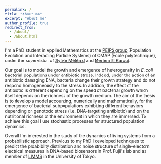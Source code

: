 ```yaml
---
permalink: /
title: "About me"
excerpt: "About me"
author_profile: true
redirect_from: 
  - /about/
  - /about.html
---
```


I'm a PhD student in Applied Mathematics at the [PEIPS group](https://portail.polytechnique.edu/cmap/fr/nos-equipes/peips-evolution-de-populations-et-systemes-de-particules-en-interaction) (Population Evolution and Interacting Particle Systems) of  CMAP (École polytechnique), under the supervision of [Sylvie Méléard](https://sites.google.com/view/sylvie-meleard/accueil) and [Meriem El Karoui](http://www.elkarouilab.fr/). 

Our goal is to model the growth and emergence of heterogeneity in *E. coli* bacterial populations under antibiotic stress. Indeed, under the action of an antibiotic damaging DNA, bacteria change their growth strategy and do not respond homogeneously to the stress. In addition, the effect of the antibiotic is different depending on the speed of bacterial growth which itself depends on the richness of the growth medium. The aim of the thesis is to develop a model accounting, numerically and mathematically, for the emergence of bacterial subpopulations exhibiting different behaviors depending on genotoxic stress (i.e. DNA-targeting antibiotic) and on the nutritional richness of the environment in which they are immersed. To achieve this goal I use stochastic processes for structured population dynamics.

Overall I'm interested in the study of the dynamics of living systems from a probabilistic approach. Previous to my PhD I developed techniques to predict the proabibilty distribution and noise structure of single-electorn electrical measures in DNA-based biosensors in Prof. Fujii's lab and as member of [LIMMS](https://limmshp.iis.u-tokyo.ac.jp/) in the University of Tokyo.
